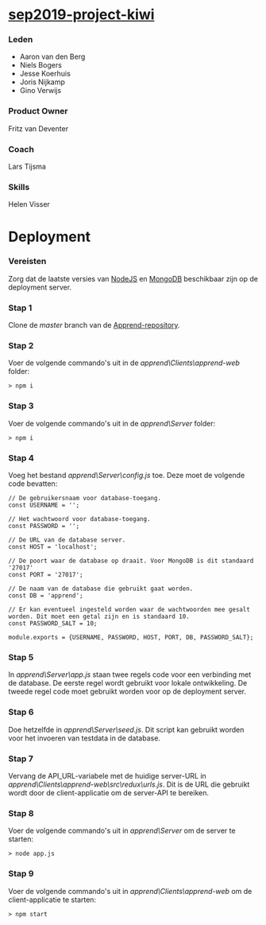 # [sep2019-project-kiwi](https://en.wikipedia.org/wiki/Kiwi)


### Leden

- Aaron van den Berg
- Niels Bogers
- Jesse Koerhuis
- Joris Nijkamp
- Gino Verwijs

### Product Owner

Fritz van Deventer

### Coach

Lars Tijsma

### Skills 
Helen Visser

# Deployment

### Vereisten
Zorg dat de laatste versies van [NodeJS](https://nodejs.org/) en [MongoDB](https://www.mongodb.com/) beschikbaar zijn op de deployment server.

### Stap 1
Clone de *master* branch van de [Apprend-repository](https://github.com/HANICA-DWA/sep2019-project-kiwi/tree/master).

### Stap 2
Voer de volgende commando's uit in de *apprend\Clients\apprend-web* folder:
```
> npm i
```

### Stap 3
Voer de volgende commando's uit in de *apprend\Server* folder:
```
> npm i
```

### Stap 4
Voeg het bestand *apprend\Server\config.js* toe. Deze moet de volgende code bevatten:
```
// De gebruikersnaam voor database-toegang.
const USERNAME = '';

// Het wachtwoord voor database-toegang.
const PASSWORD = '';

// De URL van de database server.
const HOST = 'localhost';

// De poort waar de database op draait. Voor MongoDB is dit standaard '27017'
const PORT = '27017';

// De naam van de database die gebruikt gaat worden.
const DB = 'apprend';

// Er kan eventueel ingesteld worden waar de wachtwoorden mee gesalt worden. Dit moet een getal zijn en is standaard 10.
const PASSWORD_SALT = 10;

module.exports = {USERNAME, PASSWORD, HOST, PORT, DB, PASSWORD_SALT};
```

### Stap 5
In *apprend\Server\app.js* staan twee regels code voor een verbinding met de database. 
De eerste regel wordt gebruikt voor lokale ontwikkeling. De tweede regel code moet gebruikt worden voor op de deployment server.

### Stap 6
Doe hetzelfde in *apprend\Server\seed.js*. 
Dit script kan gebruikt worden voor het invoeren van testdata in de database.

### Stap 7
Vervang de API_URL-variabele met de huidige server-URL in *apprend\Clients\apprend-web\src\redux\urls.js*.
Dit is de URL die gebruikt wordt door de client-applicatie om de server-API te bereiken.

### Stap 8
Voer de volgende commando's uit in *apprend\Server* om de server te starten:
```
> node app.js
```

### Stap 9
Voer de volgende commando's uit in *apprend\Clients\apprend-web* om de client-applicatie te starten:
```
> npm start
```
